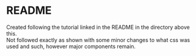 # README

Created following the tutorial linked in the README in the directory above this. <br>
Not followed exactly as shown with some minor changes to what css was used and such, however major components remain.

